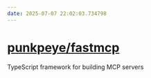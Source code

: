 ```yaml
---
date: 2025-07-07 22:02:03.734798
---
```


# [punkpeye/fastmcp](https://github.com/punkpeye/fastmcp)

TypeScript framework for building MCP servers